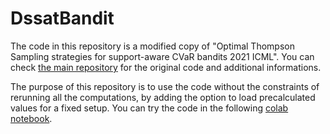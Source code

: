 # DssatBandit

The code in this repository is a modified copy of "Optimal Thompson Sampling strategies for support-aware CVaR bandits 2021 ICML".
You can check [the main repository](https://github.com/rgautron/DssatBanditEnv) for the original code and additional informations.

The purpose of this repository is to use the code without the constraints of rerunning all the computations, by adding the option to load precalculated values for a fixed setup.
You can try the code in the following [colab notebook](https://colab.research.google.com/drive/1D2XmfItJjgeHp236n0rgGE0n6ymigyuC?usp=sharing).
